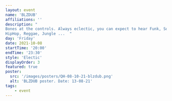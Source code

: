 ```yaml
---
layout: event
name: 'BLZDUB'
affiliations: ''
description: "
Bones at the controls. Always eclectic, you can expect to hear Funk, Soul, 
HipHop, Reggae, Jungle ...  "
day: 'Friday'
date: 2021-10-08
startTime: '20:00'
endTime: '23:30'
style: 'Electic'
displayOrder: 3
featured: true
poster:
  src: '/images/posters/QH-08-10-21-blzdub.png'
  alt: 'BLZDUB poster. Date: 13-08-21'
tags:
    - event
---
```

